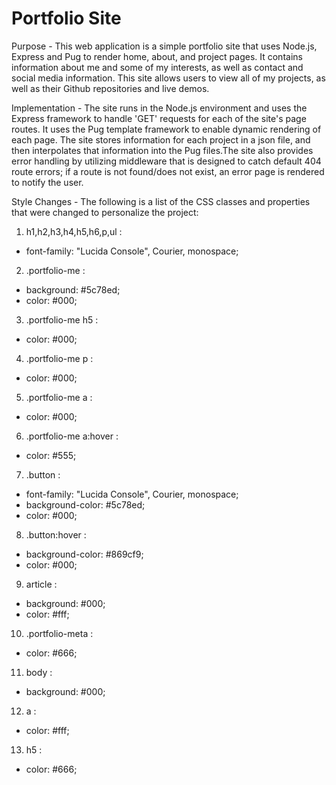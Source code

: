 # Portfolio Site

Purpose - This web application is a simple portfolio site that uses Node.js,
Express and Pug to render home, about, and project pages. It contains
information about me and some of my interests, as well as contact and social
media information. This site allows users to view all of my projects, as well
as their Github repositories and live demos.

Implementation - The site runs in the Node.js environment and uses the
Express framework to handle 'GET' requests for each of the site's page routes.
It uses the Pug template framework to enable dynamic rendering of each page.
The site stores information for each project in a json file, and then
interpolates that information into the Pug files.The site also provides error
handling by utilizing middleware that is designed to catch default 404 route
errors; if a route is not found/does not exist, an error page is rendered to
notify the user.

Style Changes - The following is a list of the CSS classes and properties that
were changed to personalize the project:
1. h1,h2,h3,h4,h5,h6,p,ul :  
* font-family: "Lucida Console", Courier, monospace;  
2. .portfolio-me :  
* background: #5c78ed;  
* color: #000;  
3. .portfolio-me h5 :  
* color: #000;  
4. .portfolio-me p :  
* color: #000;  
5. .portfolio-me a :  
* color: #000;
6. .portfolio-me a:hover :  
* color: #555;  
7. .button :  
* font-family: "Lucida Console", Courier, monospace;  
* background-color: #5c78ed;  
* color: #000;  
8. .button:hover :  
* background-color: #869cf9;  
* color: #000;  
9. article :  
* background: #000;  
* color: #fff;  
10. .portfolio-meta :  
* color: #666;  
11. body :  
* background: #000;  
12. a :  
* color: #fff;  
13. h5 :  
* color: #666;
